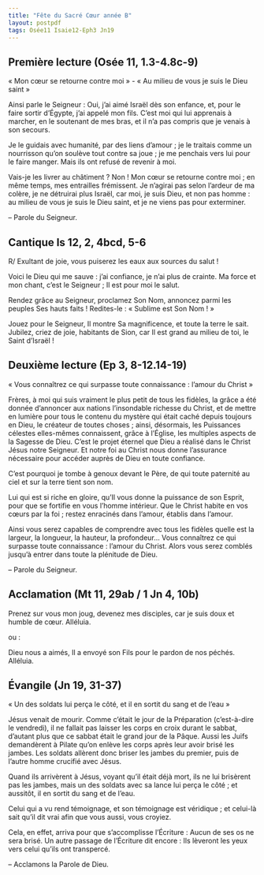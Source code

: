 ```yaml
---
title: "Fête du Sacré Cœur année B"
layout: postpdf
tags: Osée11 Isaie12-Eph3 Jn19
---
```


## Première lecture (Osée 11, 1.3-4.8c-9)
« Mon cœur se retourne contre moi » - « Au milieu de vous je suis le Dieu saint »

Ainsi parle le Seigneur :
Oui, j’ai aimé Israël dès son enfance, et, pour le faire sortir d’Égypte, j’ai appelé mon fils.
C’est moi qui lui apprenais à marcher, en le soutenant de mes bras,
et il n’a pas compris que je venais à son secours.

Je le guidais avec humanité, par des liens d’amour ;
je le traitais comme un nourrisson qu’on soulève tout contre sa joue ;
je me penchais vers lui pour le faire manger.
Mais ils ont refusé de revenir à moi.

Vais-je les livrer au châtiment ?
Non ! Mon cœur se retourne contre moi ; en même temps, mes entrailles frémissent.
Je n’agirai pas selon l’ardeur de ma colère, je ne détruirai plus Israël,
car moi, je suis Dieu, et non pas homme :
au milieu de vous je suis le Dieu saint, et je ne viens pas pour exterminer.

– Parole du Seigneur.

## Cantique Is 12, 2, 4bcd, 5-6
R/ Exultant de joie, vous puiserez les eaux aux sources du salut !

Voici le Dieu qui me sauve :
j’ai confiance, je n’ai plus de crainte.
Ma force et mon chant, c’est le Seigneur ;
Il est pour moi le salut.

Rendez grâce au Seigneur,
proclamez Son Nom,
annoncez parmi les peuples Ses hauts faits !
Redites-le : « Sublime est Son Nom ! »

Jouez pour le Seigneur, Il montre Sa magnificence,
et toute la terre le sait.
Jubilez, criez de joie, habitants de Sion,
car Il est grand au milieu de toi, le Saint d’Israël !

## Deuxième lecture (Ep 3, 8-12.14-19)
« Vous connaîtrez ce qui surpasse toute connaissance : l’amour du Christ »

Frères, à moi qui suis vraiment le plus petit de tous les fidèles,
la grâce a été donnée d’annoncer aux nations l’insondable richesse du Christ,
et de mettre en lumière pour tous le contenu du mystère
qui était caché depuis toujours en Dieu, le créateur de toutes choses ;
ainsi, désormais, les Puissances célestes elles-mêmes connaissent, grâce à l’Église,
les multiples aspects de la Sagesse de Dieu.
C’est le projet éternel que Dieu a réalisé dans le Christ Jésus notre Seigneur.
Et notre foi au Christ nous donne l’assurance nécessaire pour accéder auprès de Dieu en toute confiance.

C’est pourquoi je tombe à genoux devant le Père,
de qui toute paternité au ciel et sur la terre tient son nom.

Lui qui est si riche en gloire, qu’Il vous donne la puissance de son Esprit,
pour que se fortifie en vous l’homme intérieur.
Que le Christ habite en vos cœurs par la foi ; restez enracinés dans l’amour, établis dans l’amour.

Ainsi vous serez capables de comprendre avec tous les fidèles
quelle est la largeur, la longueur, la hauteur, la profondeur…
Vous connaîtrez ce qui surpasse toute connaissance : l’amour du Christ.
Alors vous serez comblés jusqu’à entrer dans toute la plénitude de Dieu.

– Parole du Seigneur.

## Acclamation (Mt 11, 29ab / 1 Jn 4, 10b)

Prenez sur vous mon joug, devenez mes disciples,
car je suis doux et humble de cœur.
Alléluia.

ou :

Dieu nous a aimés,
Il a envoyé son Fils pour le pardon de nos péchés.
Alléluia.

## Évangile (Jn 19, 31-37)
« Un des soldats lui perça le côté, et il en sortit du sang et de l’eau »

Jésus venait de mourir.
Comme c’était le jour de la Préparation (c’est-à-dire le vendredi),
il ne fallait pas laisser les corps en croix durant le sabbat,
d’autant plus que ce sabbat était le grand jour de la Pâque.
Aussi les Juifs demandèrent à Pilate qu’on enlève les corps après leur avoir brisé les jambes.
Les soldats allèrent donc briser les jambes du premier, puis de l’autre homme crucifié avec Jésus.

Quand ils arrivèrent à Jésus, voyant qu’il était déjà mort, ils ne lui brisèrent pas les jambes,
mais un des soldats avec sa lance lui perça le côté ; et aussitôt, il en sortit du sang et de l’eau.

Celui qui a vu rend témoignage, et son témoignage est véridique ;
et celui-là sait qu’il dit vrai afin que vous aussi, vous croyiez.

Cela, en effet, arriva pour que s’accomplisse l’Écriture :
Aucun de ses os ne sera brisé.
Un autre passage de l’Écriture dit encore :
Ils lèveront les yeux vers celui qu’ils ont transpercé.

– Acclamons la Parole de Dieu.
